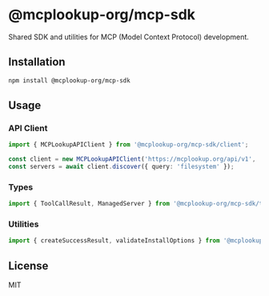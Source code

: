 # @mcplookup-org/mcp-sdk

Shared SDK and utilities for MCP (Model Context Protocol) development.

## Installation

```bash
npm install @mcplookup-org/mcp-sdk
```

## Usage

### API Client

```typescript
import { MCPLookupAPIClient } from '@mcplookup-org/mcp-sdk/client';

const client = new MCPLookupAPIClient('https://mcplookup.org/api/v1', 'your-api-key');
const servers = await client.discover({ query: 'filesystem' });
```

### Types

```typescript
import { ToolCallResult, ManagedServer } from '@mcplookup-org/mcp-sdk/types';
```

### Utilities

```typescript
import { createSuccessResult, validateInstallOptions } from '@mcplookup-org/mcp-sdk/utils';
```

## License

MIT
